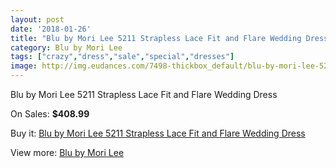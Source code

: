 ```yaml
---
layout: post
date: '2018-01-26'
title: "Blu by Mori Lee 5211 Strapless Lace Fit and Flare Wedding Dress"
category: Blu by Mori Lee
tags: ["crazy","dress","sale","special","dresses"]
image: http://img.eudances.com/7498-thickbox_default/blu-by-mori-lee-5211-strapless-lace-fit-and-flare-wedding-dress.jpg
---
```

Blu by Mori Lee 5211 Strapless Lace Fit and Flare Wedding Dress

On Sales: **$408.99**
<a href="https://www.eudances.com/en/blu-by-mori-lee/2666-blu-by-mori-lee-5211-strapless-lace-fit-and-flare-wedding-dress.html"><amp-img layout="responsive" width="600" height="600" src="//img.eudances.com/7498-thickbox_default/blu-by-mori-lee-5211-strapless-lace-fit-and-flare-wedding-dress.jpg" alt="Blu by Mori Lee 5211 Strapless Lace Fit and Flare Wedding Dress 0" /></a>
<a href="https://www.eudances.com/en/blu-by-mori-lee/2666-blu-by-mori-lee-5211-strapless-lace-fit-and-flare-wedding-dress.html"><amp-img layout="responsive" width="600" height="600" src="//img.eudances.com/7502-thickbox_default/blu-by-mori-lee-5211-strapless-lace-fit-and-flare-wedding-dress.jpg" alt="Blu by Mori Lee 5211 Strapless Lace Fit and Flare Wedding Dress 1" /></a>
<a href="https://www.eudances.com/en/blu-by-mori-lee/2666-blu-by-mori-lee-5211-strapless-lace-fit-and-flare-wedding-dress.html"><amp-img layout="responsive" width="600" height="600" src="//img.eudances.com/7501-thickbox_default/blu-by-mori-lee-5211-strapless-lace-fit-and-flare-wedding-dress.jpg" alt="Blu by Mori Lee 5211 Strapless Lace Fit and Flare Wedding Dress 2" /></a>
<a href="https://www.eudances.com/en/blu-by-mori-lee/2666-blu-by-mori-lee-5211-strapless-lace-fit-and-flare-wedding-dress.html"><amp-img layout="responsive" width="600" height="600" src="//img.eudances.com/7500-thickbox_default/blu-by-mori-lee-5211-strapless-lace-fit-and-flare-wedding-dress.jpg" alt="Blu by Mori Lee 5211 Strapless Lace Fit and Flare Wedding Dress 3" /></a>
<a href="https://www.eudances.com/en/blu-by-mori-lee/2666-blu-by-mori-lee-5211-strapless-lace-fit-and-flare-wedding-dress.html"><amp-img layout="responsive" width="600" height="600" src="//img.eudances.com/7499-thickbox_default/blu-by-mori-lee-5211-strapless-lace-fit-and-flare-wedding-dress.jpg" alt="Blu by Mori Lee 5211 Strapless Lace Fit and Flare Wedding Dress 4" /></a>

Buy it: [Blu by Mori Lee 5211 Strapless Lace Fit and Flare Wedding Dress](https://www.eudances.com/en/blu-by-mori-lee/2666-blu-by-mori-lee-5211-strapless-lace-fit-and-flare-wedding-dress.html "Blu by Mori Lee 5211 Strapless Lace Fit and Flare Wedding Dress")

View more: [Blu by Mori Lee](https://www.eudances.com/en/39-blu-by-mori-lee "Blu by Mori Lee")